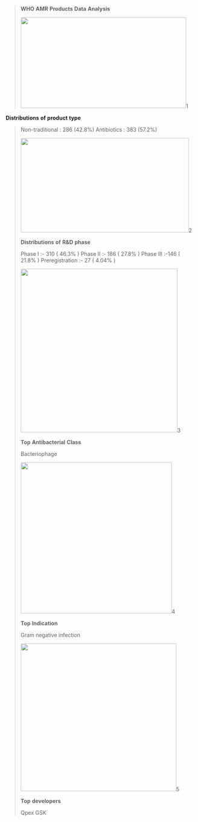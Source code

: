 > **WHO** **AMR** **Products** **Data** **Analysis**
>
> <img src="./s5ehaaq4.png" style="width:4.5625in;height:2.5in" />1

**Distributions** **of** **product** **type**

> Non-traditional : 286 (42.8%) Antibiotics : 383 (57.2%)
>
> <img src="./lpj0yexd.png"
> style="width:4.63542in;height:2.59375in" />2
>
> **Distributions** **of** **R&D** **phase**
>
> Phase I :- 310 ( 46.3% ) Phase II :- 186 ( 27.8% ) Phase III :-146 (
> 21.8% ) Preregistration :- 27 ( 4.04% )
>
> <img src="./eifpj0yk.png" style="width:4.32292in;height:4.5in" />3
>
> **Top** **Antibacterial** **Class**
>
> Bacteriophage
>
> <img src="./hz12bprq.png"
> style="width:4.16667in;height:4.15625in" />4
>
> **Top** **Indication**
>
> Gram negative infection
>
> <img src="./ggzgsjgu.png"
> style="width:4.29167in;height:4.0625in" />5
>
> **Top** **developers**
>
> Qpex GSK
